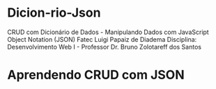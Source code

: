 # Dicion-rio-Json

CRUD com Dicionário de Dados - Manipulando Dados com JavaScript Object Notation (JSON)
Fatec Luigi Papaiz de Diadema
Disciplina: Desenvolvimento Web I - Professor Dr. Bruno Zolotareff dos Santos

# Aprendendo CRUD com JSON
